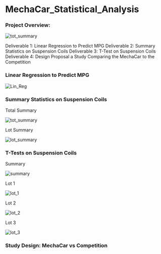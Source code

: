 # MechaCar_Statistical_Analysis

### Project Overview:
![tot_summary](https://user-images.githubusercontent.com/109227896/197421728-0d5c0bc0-d766-4bb9-9088-a30e49dff9e4.png)

Deliverable 1: Linear Regression to Predict MPG
Deliverable 2: Summary Statistics on Suspension Coils
Deliverable 3: T-Test on Suspension Coils
Deliverable 4: Design Proposal a Study Comparing the MechaCar to the Competition

### Linear Regression to Predict MPG
![Lin_Reg](https://user-images.githubusercontent.com/109227896/197421672-a81c0f91-7e6c-42ad-9609-e91e16a6e861.png)


### Summary Statistics on Suspension Coils

Total Summary

![tot_summary](https://user-images.githubusercontent.com/109227896/197421743-d439e4a5-7aad-4bf5-83f9-c5765b6e9a9b.png)


Lot Summary

![lot_summary](https://user-images.githubusercontent.com/109227896/197421777-97fc86e9-2922-4e76-8a31-70818099e23b.png)


### T-Tests on Suspension Coils

Summary

![summary](https://user-images.githubusercontent.com/109227896/197422069-9d6532b0-93aa-4845-ac77-973208f4a218.png)

Lot 1

![lot_1](https://user-images.githubusercontent.com/109227896/197422126-5cad2d69-d483-4e53-8254-cde02203abd3.png)

Lot 2

![lot_2](https://user-images.githubusercontent.com/109227896/197422138-e26a9531-f87d-4ac8-afcd-1f797188aad3.png)

Lot 3

![lot_3](https://user-images.githubusercontent.com/109227896/197422147-90316913-d250-4d4f-ad59-bb649b8d9461.png)


### Study Design: MechaCar vs Competition
